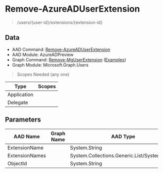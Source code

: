 # Remove-AzureADUserExtension

> /users/{user-id}/extensions/{extension-id}

## Data

+ AAD Command: [Remove-AzureADUserExtension](https://docs.microsoft.com/en-us/powershell/module/AzureADPreview/Remove-AzureADUserExtension)
+ AAD Module: AzureADPreview
+ Graph Command: [Remove-MgUserExtension](https://docs.microsoft.com/en-us/powershell/module/Microsoft.Graph.Users/Remove-MgUserExtension) ([Examples](https://github.com/orgs/msgraph/discussions?discussions_q=Remove-MgUserExtension))
+ Graph Module: Microsoft.Graph.Users

> Scopes Needed (any one)

|Type|Scopes|
|---|---|
|Application||
|Delegate||

## Parameters

|AAD Name|Graph Name|AAD Type|Graph Type|Infos|
|---|---|---|---|---|
|ExtensionName||System.String|||
|ExtensionNames||System.Collections.Generic.List/System.String|||
|ObjectId||System.String|||

